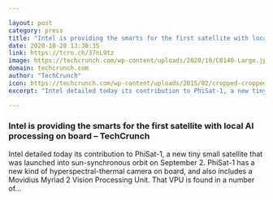 ```yaml
---

layout: post
category: press
title: "Intel is providing the smarts for the first satellite with local AI processing on board"
date: 2020-10-20 13:38:35
link: https://tcrn.ch/37nL9tz
image: https://techcrunch.com/wp-content/uploads/2020/10/C0140-Large.jpg?w=711
domain: techcrunch.com
author: "TechCrunch"
icon: https://techcrunch.com/wp-content/uploads/2015/02/cropped-cropped-favicon-gradient.png?w=180
excerpt: "Intel detailed today its contribution to PhiSat-1, a new tiny small satellite that was launched into sun-synchronous orbit on September 2. PhiSat-1 has a new kind of hyperspectral-thermal camera on board, and also includes a Movidius Myriad 2 Vision Processing Unit. That VPU is found in a number of…"

---
```


### Intel is providing the smarts for the first satellite with local AI processing on board – TechCrunch

Intel detailed today its contribution to PhiSat-1, a new tiny small satellite that was launched into sun-synchronous orbit on September 2. PhiSat-1 has a new kind of hyperspectral-thermal camera on board, and also includes a Movidius Myriad 2 Vision Processing Unit. That VPU is found in a number of…